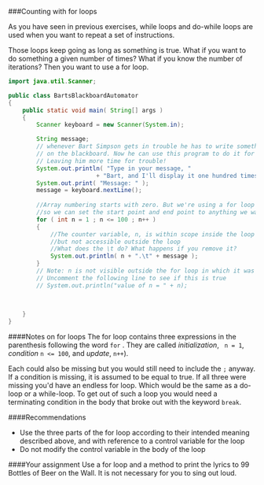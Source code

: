 ###Counting with for loops
  
As you have seen in previous exercises, while loops and do-while loops are used when you want to repeat a set of instructions.

Those loops keep going as long as something is true. What if you want to do something a given number of times? What if you know the number of iterations? Then you want to use a for loop.

```java
import java.util.Scanner;

public class BartsBlackboardAutomator
{
    public static void main( String[] args )
    {
        Scanner keyboard = new Scanner(System.in);

        String message;
        // whenever Bart Simpson gets in trouble he has to write something
        // on the blackboard. Now he can use this program to do it for him.
        // Leaving him more time for trouble!
        System.out.println( "Type in your message, " 
                         + "Bart, and I'll display it one hundred times." );
        System.out.print( "Message: " );
        message = keyboard.nextLine();
        
        //Array numbering starts with zero. But we're using a for loop 
        //so we can set the start point and end point to anything we want.
        for ( int n = 1 ; n <= 100 ; n++ )
        {
            //The counter variable, n, is within scope inside the loop
            //but not accessible outside the loop
        	//What does the \t do? What happens if you remove it?
            System.out.println( n + ".\t" + message );
        }
        // Note: n is not visible outside the for loop in which it was declared
        // Uncomment the following line to see if this is true
        // System.out.println("value of n = " + n);
        
        

    }
}
```
####Notes on for loops
The for loop contains three expressions in the parenthesis following the word ```for``` . 
They are called *initialization*, ``` n = 1```, *condition* ```n <= 100```, and *update*, ```n++```). 

Each could also be missing but you would still need to include the ```;``` anyway. If a condition is missing, it is assumed to be equal to true. If all three were missing you'd have an endless for loop. Which would be the same as a do-loop or a while-loop. To get out of such a loop you would need a terminating condition in the body that broke out with the keyword ```break```.

####Recommendations
* Use the three parts of the for loop according to their intended meaning described above, and with reference to a control variable for the loop
* Do not modify the control variable in the body of the loop

####Your assignment
Use a for loop and a method to print the lyrics to 99 Bottles of Beer on the Wall. It is not necessary for you to sing out loud.